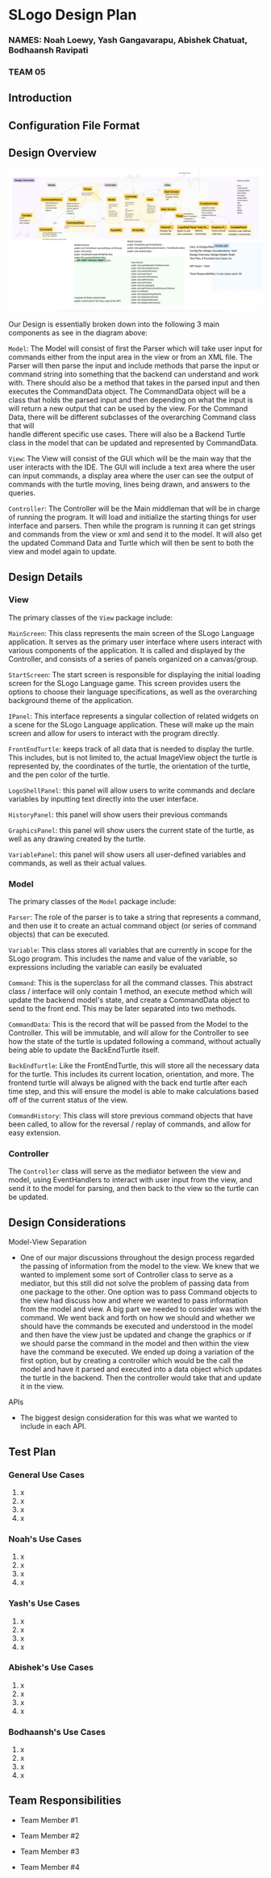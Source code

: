 # SLogo Design Plan
### NAMES: Noah Loewy, Yash Gangavarapu, Abishek Chatuat, Bodhaansh Ravipati

### TEAM 05

## Introduction


## Configuration File Format


## Design Overview

![Our design](images/DesignOverview.png "An initial UI") 

Our Design is essentially broken down into the 
following 3 main components as see in the diagram above:

`Model`:
The Model will consist of first the Parser which will take user input for commands either from the 
input area in the view or from an XML file. The Parser will then parse the input and include
methods that parse the input or command string into something that the backend can understand and
work with. There should also be a method that takes in the parsed input and then executes the
CommandData object. The CommandData object will be a class that holds the parsed input and then
depending on what the input is will return a new output that can be used by the view.
For the Command Data, there will be different subclasses of the overarching Command class that will  
handle different specific use cases. There will also be a Backend Turtle class in the model that can 
be updated and represented by CommandData.

`View`:
The View will consist of the GUI which will be the main way that the user interacts with the IDE.
The GUI will include a text area where the user can input commands, a display area where the user
can see the output of commands with the turtle moving, lines being drawn, and answers to the 
queries. 

`Controller`:
The Controller will be the Main middleman that will be in charge of running the program.
It will load and initialize the starting things for user interface and parsers. Then while the
program is running it can get strings and commands from the view or xml and send it to the model.
It will also get the updated Command Data and Turtle which will then be sent to both the view 
and model again to update.

## Design Details

### View

The primary classes of the `View` package include:

`MainScreen`: This class represents the main screen of the SLogo Language application. It serves as the primary user interface where users interact with various components of the application. It is called and displayed by the Controller, and consists of a series of panels organized on a canvas/group.

`StartScreen`: The start screen is responsible for displaying the initial loading screen for the SLogo Language game. This screen provides users the options to choose their language specifications, as well as the overarching background theme of the application.

`IPanel`: This interface represents a singular collection of related widgets on a scene for the SLogo Language application. These will make up the main screen and allow for users to interact with the program directly.

`FrontEndTurtle`: keeps track of all data that is needed to display the turtle. This includes, but is not limited to, the actual ImageView object the turtle is represented by, the coordinates of the turtle, the orientation of the turtle, and the pen color of the turtle.

`LogoShellPanel`: this panel will allow users to write commands and declare variables by inputting text directly into the user interface.

`HistoryPanel`: this panel will show users their previous commands

`GraphicsPanel`: this panel will show users the current state of the turtle, as well as any drawing created by the turtle. 

`VariablePanel`: this panel will show users all user-defined variables and commands, as well as their actual values.

### Model

The primary classes of the `Model` package include:

`Parser`: The role of the parser is to take a string that represents a command, and then use it to create an actual command object (or series of command objects) that can be executed. 

`Variable`: This class stores all variables that are currently in scope for the SLogo program. This includes the name and value of the variable, so expressions including the variable can easily be evaluated

`Command`: This is the superclass for all the command classes. This abstract class / interface will only contain 1 method, an execute method which will update the backend model's state, and create a CommandData object to send to the front end. This may be later separated into two methods.

`CommandData`: This is the record that will be passed from the Model to the Controller. This will be immutable, and will allow for the Controller to see how the state of the turtle is updated following a command, without actually being able to update the BackEndTurtle itself.

`BackEndTurtle`: Like the FrontEndTurtle, this will store all the necessary data for the turtle. This includes its current location, orientation, and more. The frontend turtle will always be aligned with the back end turtle after each time step, and this will ensure the model is able to make calculations based off of the current status of the view.

`CommandHistory`: This class will store previous command objects that have been called, to allow for the reversal / replay of commands, and allow for easy extension. 

### Controller

The `Controller` class will serve as the mediator between the view and model, using EventHandlers to interact with user input from the view, and send it to the model for parsing, and then back to the view so the turtle can be updated.
## Design Considerations

Model-View Separation
* One of our major discussions throughout the design process regarded the passing of information 
from the model to the view. We knew that we wanted to implement some sort of Controller class to 
serve as a mediator, but this still did not solve the problem of passing data from one package to 
the other. One option was to pass Command objects to the view had discuss how and where we wanted to
pass information from the model and view. A big part 
we needed to consider was with the command. We went back and forth on how we should and whether we
should have the commands be executed and understood in the model and then have the view just
be updated and change the graphics or if we should parse the command in the model and then within
the view have the command be executed. We ended up doing a variation of the first option, but by 
creating a controller which would be the call the model and have it parsed and executed into a 
data object which updates the turtle in the backend. Then the controller would take that and update
it in the view.

APIs
* The biggest design consideration for this was what we wanted to include in each API. 


## Test Plan
[//]: # (Use Cases, need 4, and then 4 more per person, so 20)

### General Use Cases
1. x
2. x
3. x
4. x
### Noah's Use Cases
1. x
2. x
3. x
4. x
### Yash's Use Cases
1. x
2. x
3. x
4. x
### Abishek's Use Cases
1. x
2. x
3. x
4. x
### Bodhaansh's Use Cases
1. x
2. x
3. x
4. x

## Team Responsibilities

 * Team Member #1

 * Team Member #2

 * Team Member #3

 * Team Member #4

